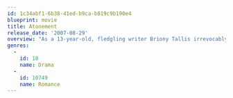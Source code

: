 ```yaml
---
id: 1c34abf1-6b38-41ed-b9ca-b819c9b190e4
blueprint: movie
title: Atonement
release_date: '2007-08-29'
overview: "As a 13-year-old, fledgling writer Briony Tallis irrevocably changes the course of several lives when she accuses her older sister's lover of a crime he did not commit."
genres:
  -
    id: 18
    name: Drama
  -
    id: 10749
    name: Romance
---
```

